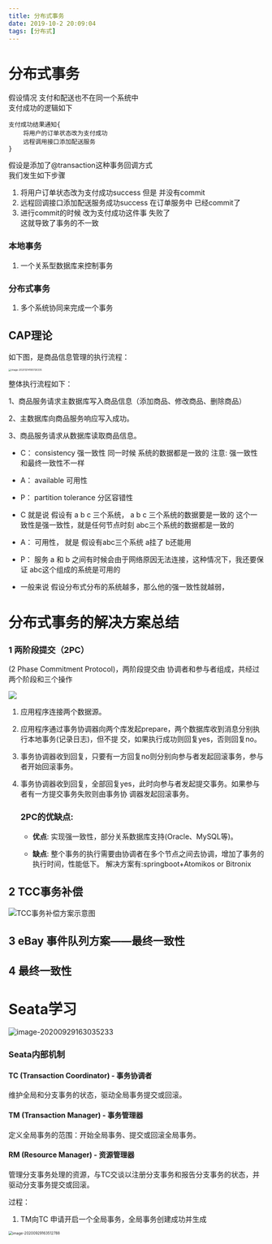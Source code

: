```yaml
---
title: 分布式事务
date: 2019-10-2 20:09:04
tags: [分布式]
---
```


# 分布式事务

假设情况 支付和配送也不在同一个系统中  
支付成功的逻辑如下

```
支付成功结果通知{
    将用户的订单状态改为支付成功
    远程调用接口添加配送服务
}
```
假设是添加了@transaction这种事务回调方式  
我们发生如下步骤  
1. 将用户订单状态改为支付成功success 但是 并没有commit
2. 远程回调接口添加配送服务成功success 在订单服务中 已经commit了
3. 进行commit的时候  改为支付成功这件事  失败了   
这就导致了事务的不一致 


### 本地事务
1. 一个关系型数据库来控制事务

### 分布式事务
1. 多个系统协同来完成一个事务


## CAP理论
如下图，是商品信息管理的执行流程： 

<img src="https://gitee.com/guxiangfly/blogimage/raw/master/img/image-20201214190726335.png" alt="image-20201214190726335" style="zoom:33%;" />

整体执行流程如下： 

1、商品服务请求主数据库写入商品信息（添加商品、修改商品、删除商品） 

2、主数据库向商品服务响应写入成功。 

3、商品服务请求从数据库读取商品信息。 



- C： consistency 强一致性  同一时候 系统的数据都是一致的   注意: 强一致性和最终一致性不一样
- A： available   可用性
- P： partition tolerance  分区容错性


- C 就是说  假设有 a b c 三个系统， a b c 三个系统的数据要是一致的 这个一致性是强一致性，就是任何节点时刻 abc三个系统的数据都是一致的
- A： 可用性， 就是 假设有abc三个系统 a挂了 b还能用
- P： 服务 a 和 b 之间有时候会由于网络原因无法连接，这种情况下，我还要保证 abc这个组成的系统是可用的

- 一般来说 假设分布式分布的系统越多，那么他的强一致性就越弱，



# 分布式事务的解决方案总结

### 1  两阶段提交（2PC）
(2 Phase Commitment Protocol)，两阶段提交由 协调者和参与者组成，共经过两个阶段和三个操作

![](https://i.loli.net/2019/12/04/8KxRqoJkuYZizOm.png)

1. 应用程序连接两个数据源。 

2. 应用程序通过事务协调器向两个库发起prepare，两个数据库收到消息分别执行本地事务(记录日志)，但不提
   交，如果执行成功则回复yes，否则回复no。 

3. 事务协调器收到回复，只要有一方回复no则分别向参与者发起回滚事务，参与者开始回滚事务。

4. 事务协调器收到回复，全部回复yes，此时向参与者发起提交事务。如果参与者有一方提交事务失败则由事务协 调器发起回滚事务。

   

   ### 2PC的优缺点:

   - **优点**: 实现强一致性，部分关系数据库支持(Oracle、MySQL等)。 

   - **缺点**: 整个事务的执行需要由协调者在多个节点之间去协调，增加了事务的执行时间，性能低下。 解决方案有:springboot+Atomikos or Bitronix



## 2  TCC事务补偿

![TCC事务补偿方案示意图](https://i.loli.net/2019/12/04/SyFRI2H8PfhQ9uv.png)

## 3 eBay 事件队列方案——最终一致性



## 4  最终一致性









#  Seata学习

![image-20200929163035233](https://gitee.com/guxiangfly/blogimage/raw/master/img/image-20200929163035233.png)





### Seata内部机制



#### TC (Transaction Coordinator) - 事务协调者

维护全局和分支事务的状态，驱动全局事务提交或回滚。

#### TM (Transaction Manager) - 事务管理器

定义全局事务的范围：开始全局事务、提交或回滚全局事务。

#### RM (Resource Manager) - 资源管理器

管理分支事务处理的资源，与TC交谈以注册分支事务和报告分支事务的状态，并驱动分支事务提交或回滚。





过程：

1. TM向TC 申请开启一个全局事务，全局事务创建成功并生成



<img src="https://gitee.com/guxiangfly/blogimage/raw/master/img/image-20200929163512788.png" alt="image-20200929163512788" style="zoom:50%;" />